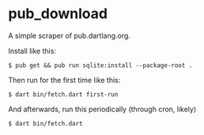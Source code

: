 # pub_download

A simple scraper of pub.dartlang.org.

Install like this:

```
$ pub get && pub run sqlite:install --package-root .
```

Then run for the first time like this:

```
$ dart bin/fetch.dart first-run
```

And afterwards, run this periodically (through cron, likely)

```
$ dart bin/fetch.dart
```
